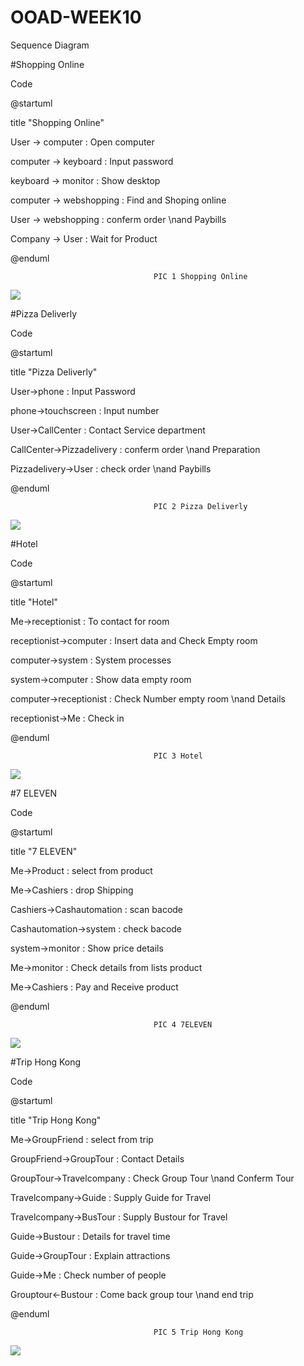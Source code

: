 # OOAD-WEEK10
Sequence Diagram

#Shopping Online

Code

@startuml

title "Shopping Online"


User -> computer : Open computer

computer -> keyboard : Input password

keyboard -> monitor : Show desktop

computer -> webshopping : Find and Shoping online

User -> webshopping : conferm order \nand Paybills

Company -> User : Wait for Product


@enduml

 
                                    PIC 1 Shopping Online
                                          

![](http://www.plantuml.com/plantuml/img/LP112y8m38Nl-HN1ktzW1n44mPC34IzUkZLgMPUKDcFitviE77Wej7dlvNtqMDHbdSO8e44ZuUxsaPG2l_7ACJ3j0E1UAEF-WBsCQLAxDtXDnDiRDi5C0osTkEpDT66ROdAbp98zR8gvHk6WKZTPtuoUog2I_XRDr9KVIuFdm1wTdSfNHxBYRMp_xbxuHNb4gpNvoJNOkgKBCHOuMOdZfQRMT8CF5nHVXjDcyLEl04TYRx_o1G00)



#Pizza Deliverly

Code

@startuml

title "Pizza Deliverly"


User->phone : Input Password

phone->touchscreen : Input number

User->CallCenter : Contact Service department

CallCenter->Pizzadelivery : conferm order \nand Preparation

Pizzadelivery->User : check order \nand Paybills


@enduml



                                    PIC 2 Pizza Deliverly
                                    
                                    
                                    
![](http://www.plantuml.com/plantuml/img/LP2n3eCm34HtVuN5pWzqG4XqwOPKTUiI4bT43Gvo31LyVGDLMx7Qz-xEhfCQqMa80Eer41QjNrU3Pmf-9WbB0G2tH59MOn-Py8GN7YV5rgJqYk80zdbPQPnidwmGyK_4qz2HV0qQ4q93h2HPq4HMOnMl9BEtX8x6N6J8Qu2_iApsEkxJPicSZVmW6J17Pvyx6tROoWORzP413a1PRT4RrfDz7Y6pT3w4bE-hYLr-mHi0)




#Hotel

Code

@startuml

title "Hotel"


Me->receptionist : To contact for room

receptionist->computer : Insert data and Check Empty room

computer->system : System processes

system->computer : Show data empty room

computer->receptionist : Check Number empty room \nand Details

receptionist->Me : Check in


@enduml




                                    PIC 3 Hotel
                                    
                                    
                                    
![](http://www.plantuml.com/plantuml/img/RP2z3i8m38HtFuNLlI_0K5K291ZAKaQMa1ereechs1NgsnCKVYisIxxlVBvQr4IT_02WJWV2OiTAGm403PLL94kZEWvE55TuPBGSr5Z52qUCp1xWMrDMblquASMatWUXgDWPDMX2X-kUx1MtVjJvYRx4PIMpAFa4jNaO8riI8G78gn_djkTRzgM_RelO-V1XykT4VmWyXKUi3QbnWomVQUXDkf3gg2bqgQSx)




#7 ELEVEN

Code

@startuml

title "7 ELEVEN"


Me->Product : select from product

Me->Cashiers : drop Shipping

Cashiers->Cashautomation : scan bacode

Cashautomation->system : check bacode

system->monitor : Show price details

Me->monitor : Check details from lists product

Me->Cashiers : Pay and Receive product


@enduml




                                    PIC 4 7ELEVEN
                                    
                                    
                                    
![](http://www.plantuml.com/plantuml/img/TP31YW8n38RlVOhWVSw2Xq6GkRaY2dlFjj49spP3azd5jz-kLUVaBVpVH_YJhHeMcrDqpjWYmMeDmtxu70uhvzm7TVsnI9YzmGQK8jNXKYJ1rDAcx517fgBL2KKcE8yyJPolpZr9St0sIMWi-N-RnmnVw2LGynRQzNfJerGjFvB_VcajxleacKrAvUTHVciPzWI133bggxGOk_k61spb8wlfsnEEU0FC0KxaYNzeyToMSgYl-WC0)




#Trip Hong Kong

Code

@startuml

title "Trip Hong Kong"


Me->GroupFriend : select from trip

GroupFriend->GroupTour : Contact Details

GroupTour->Travelcompany : Check Group Tour \nand Conferm Tour

Travelcompany->Guide : Supply Guide for Travel

Travelcompany->BusTour : Supply Bustour for Travel

Guide->Bustour : Details for travel time

Guide->GroupTour : Explain attractions

Guide->Me : Check number of people

Grouptour<-Bustour : Come back group tour \nand end trip

@enduml




                                    PIC 5 Trip Hong Kong
                                    
                                    
                                    
![](http://www.plantuml.com/plantuml/img/PP7FRiCW3CRlF8NLUrvWcgggtJzfwcavxa9JfqC3Z8ofrhUVGr2QQHS4zk_pPvjT5ijIWZT6d7Y4JSykmHl52xphiJ767B7RlZALzC8EunaU8AF7GM1a2Y3A6xFADxYdmeeUA8fLzWd5EfyREIMxRS_sYdwWa6oyJUmN3jzG0QZopsZLJqkCoA66ZFaZKg_YpgZQZvAIly7y78bXvlxn-v9RPqsX0Pa2QqsjKbcPsTPzXQH282xWGgudVlv9the8LfGSn57C2tV4PSnOmWaPQ8I4b3ospKo6ZztT-K01uMHLSAbxaVjUfh-Ojx_Jg_xXBm00)



